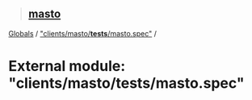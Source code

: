 > ## [masto](../README.md)

[Globals](../globals.md) / ["clients/masto/__tests__/masto.spec"](_clients_masto___tests___masto_spec_.md) /

# External module: "clients/masto/__tests__/masto.spec"